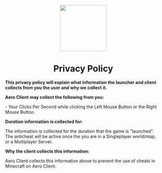 <!DOCTYPE html>
<html>

<p align="center">
    <img src="https://imgur.com/a/uiqe9Hw" width="150" height="150"/>
    <h1 align="center">Privacy Policy</h1>
</p>

<strong>This privacy policy will explain what information the launcher and client collects from you the user and why we collect it.</strong>

<strong>Aero Client may collect the following from you:</strong>

<!-- <p>- Left Mouse Button and Right Mouse button Clicking patterns.</p> -->

<p>- Your Clicks Per Second while clicking the Left Mouse Button or the Right Mouse Button.</p>

<strong>Duration information is collected for:</strong>

<p>The information is collected for the duration that the game is "launched". The anticheat will be active once the you are in a Singleplayer world/map, or a Multiplayer Server.</p>

<strong>Why the client collects this information:</strong>
<br>
<p>Aero Client collects this information above to prevent the use of cheats in Minecraft on Aero Client.<p>
<br>
<br>
</html>
